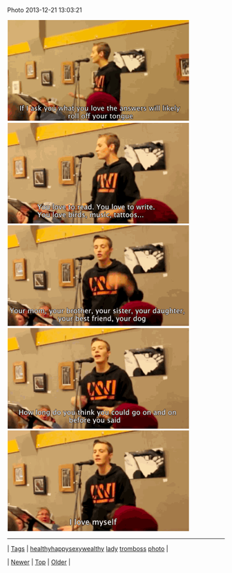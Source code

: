 <!--
title: Photo 2013-12-21 13
date: 2020-06-28T15:27:00.203Z
tags: healthyhappysexywealthy, lady, tromboss, photo
-->


Photo 2013-12-21 13:03:21

![](70679267705-0.gif)
![](70679267705-1.gif)
![](70679267705-2.gif)
![](70679267705-3.gif)
![](70679267705-4.gif)

<!--BOTTOM-POST-NAVIGATION-->
---

| [Tags](tags.md) | [healthyhappysexywealthy](tag-healthyhappysexywealthy.md) [lady](tag-lady.md) [tromboss](tag-tromboss.md) [photo](tag-photo.md) |

| [Newer](70678306002.md) | [Top](index.md) | [Older](70695187331.md) |